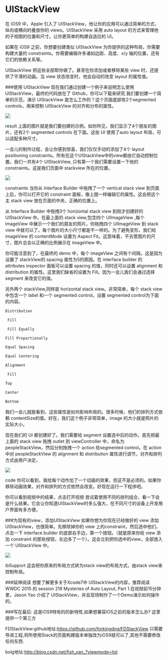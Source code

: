 # UIStackView
在 iOS9 中，Apple 引入了 UIStackView，他让你的应用可以通过简单的方式，纵向或横向的叠放你的 views。UIStackView 采用 auto layout 的方式来管理他的子视图的位置和尺寸。让你更简单的构建自适应的 UI。

如果在 iOS9 之前，你想要创建类似 UIStackView 为你提供的这种布局，你需要构建大量的 constraints。你需要编辑许多诸如边距、高度、x/y 轴的位置，还有它们的依赖关系等。

UIStackView 把这些全部帮你做了。甚至在你添加或者移除某些 view 时，还提供了平滑的动画。当 view 状态改变时，他会自动的改变 layout 的属性值。

###使用 UIStackView
现在我们通过创建一个例子来说明怎么使用 UIStackView，最终的代码放在了 Github，你可以下载来研究.我们要创建一个简单的示范，演示 UIStackView 是怎么工作的？这个页面底部有2个segmented controls，用来控制 UIStackView 的对齐和分布的属性。

![](http://img.blog.csdn.net/20160225120232605)


result
上面的图片就是我们要创建的示例。如你所见，我们显示了4个朋友的图片，还有2个 segmented controls 在下面。这些 UI 使用了auto layout 布局，可以适配多种尺寸。

一会儿的制作过程，会让你感到惊喜，我们仅仅手动的添加了4个 layout positioning constraints。所有在这个UIStackView中的view都由它自动控制位置。我们一共有4个 UIStackView, 只有第一个我们需要设置一下他的 constraints。这是我们页面中 stackview 所在的位置。

![](http://img.blog.csdn.net/20160225120352691)




constraints
当你从 Interface Builder 中拖拽了一个 vertical stack view 到页面上后，你可以打开它的 constraint 面板，像上图一样编辑它的属性。这会把这个主 stack view 放在页面的中央，正确的位置上。

从 Interface Builder 中拖拽3个 horizontal stack view 到刚才创建好的 UIStackView 中。在最上面的 stack view,包含四个 UIImageView ,每个 imageView 中展示一个我们的朋友的照片。你拖拽四个 UIImageView 到 stack view 中就可以了。每个图片的大小尺寸都是不一样的。为了避免变形，我们给 imageView 的 contentMode 设置为 Aspect Fit。这意味着，不去管图片的尺寸，图片总会以正确的比例展示在 imageView 中。

你可能注意到了，在最终的 demo 中，每个 imageView 之间有个间隔，这是因为设置了 stackView的 spacing 属性为5的原因。在 interface builder 的 attributes inspector 面板可以设置 spacing 的值，同时还可以设置 alignment 和 distribution 的属性。这里我们缺省的设置为 Fill。因为一会儿我们会通过选择 segment 来改变它的值。

另外两个 stackView,同样是 horizontal stack view。非常简单，每个 stack view 中包含一个 label 和一个 segmented control。设置 segmented control为下面的内容。
```Objective-C
Distribution

 Fill

 Fill Equally

Fill Proportionally

Equal Spacing

Equal Centering

```

```Objective-C
Alignment

 Fill

Top

Center

Bottom
```
我们一会儿就能看到，这些属性是如何影响布局的。很多时候，他们的排列方式依赖 contentSize的值。好在，我们这个例子非常简单，image 的大小就是照片的实际大小。

现在我们的 UI 都创建好了。我们需要给 segment 设置选中后的动作。首先把最上面的 stack view 拖拽 outlet 到 viewController 中，命名为 peopleStackView。然后分别拖拽一个 action 给segmented control。在 action 中对 peopleStackView 的 alignment 和 distribution 属性进行调节，对齐和排列方式由用户决定。


![](http://img.blog.csdn.net/20160225120517426)

code
你可以看到，我给每个动作加了一个动画的效果，但这不是必须的。如果你移除动画效果，对齐和排列的方式依然会改变。好现在运行一下程序吧。

你可以看到视频中的结果，点击打开视频
尝试着使用不同的排列组合，看一下会是什么结果。它会让你知道UIStackView时多么强大，在不同尺寸的设备上开发用户界面有多方便。

###为现有的view，添加UIStackView
如果你想为你现在已经做好的 view 添加 UIStackView，也很简单。先移除掉你的 view 上的constraint，然后选中他们，点击一下 interface builder 的底部右手边，第一个按钮。（就是原来你给 view 添加 constraint 的那些按钮，左边多了一个）。这会立刻把你选中的view，全部放入一个 UIStackView 中。

![](http://img.blog.csdn.net/20160225120606317)


ibSupport
这会把你原来的布局方式转为stack view的布局方式，由stack view来控制布局。

###延伸阅读
想要了解更多关于Xcode7中 UIStackView的内容，推荐阅读 WWDC 2015 的 session 218 Mysteries of Auto Layout, Part 1.在视频前15分钟里，Jason Yao 介绍了 UIStackView，并且现场制作了一个Demo演示如何操作的。



###写在最后: 
这是iOS9特有的的新特性,如果想兼容iOS之前的版本怎么办? 这里提供一个第三方

FDStackView:github地址:https://github.com/forkingdog/FDStackView
只需要导进工程,将所使用Stack的页面构建版本单独改为iOS9就可以了,其他不需要修改任何东西.

bolg地址:http://blog.csdn.net/fish_yan_?viewmode=list
